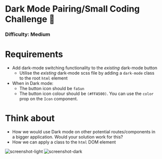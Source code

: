 # Dark Mode Pairing/Small Coding Challenge 🌙

### Difficulty: Medium

# Requirements

- Add dark-mode switching functionality to the _existing_ dark-mode button
  - Utilise the _existing_ dark-mode scss file by adding a `dark-mode` class to the root `html` element
- When in Dark mode:
  - The button icon should be `faSun`
  - The button icon colour should be `(#FFA500)`. You can use the `color` prop on the `Icon` component.

# Think about

- How we would use Dark mode on other potential routes/components in a bigger application. Would your solution work for this?
- How we can apply a class to the `html` DOM element

![screenshot-light](https://puu.sh/Fq13d/04a9e5ad48.png)
![screenshot-dark](https://puu.sh/Fq132/caa2fa0c6d.png)
